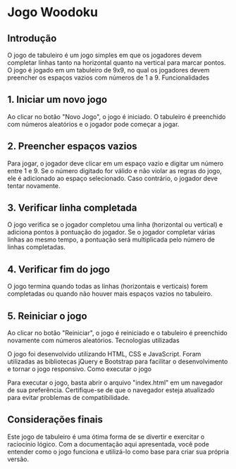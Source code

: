# Jogo Woodoku
## Introdução

O jogo de tabuleiro é um jogo simples em que os jogadores devem completar linhas tanto na horizontal quanto na vertical para marcar pontos. 
O jogo é jogado em um tabuleiro de 9x9, no qual os jogadores devem preencher os espaços vazios com números de 1 a 9.
Funcionalidades
## 1. Iniciar um novo jogo

Ao clicar no botão "Novo Jogo", o jogo é iniciado. 
O tabuleiro é preenchido com números aleatórios e o jogador pode começar a jogar.
## 2. Preencher espaços vazios

Para jogar, o jogador deve clicar em um espaço vazio e digitar um número entre 1 e 9. 
Se o número digitado for válido e não violar as regras do jogo, ele é adicionado ao espaço selecionado. 
Caso contrário, o jogador deve tentar novamente.
## 3. Verificar linha completada

O jogo verifica se o jogador completou uma linha (horizontal ou vertical) e adiciona pontos à pontuação do jogador. 
Se o jogador completar várias linhas ao mesmo tempo, a pontuação será multiplicada pelo número de linhas completadas.
## 4. Verificar fim do jogo

O jogo termina quando todas as linhas (horizontais e verticais) forem completadas ou quando não houver mais espaços vazios no tabuleiro.
## 5. Reiniciar o jogo

Ao clicar no botão "Reiniciar", o jogo é reiniciado e o tabuleiro é preenchido novamente com números aleatórios.
Tecnologias utilizadas

O jogo foi desenvolvido utilizando HTML, CSS e JavaScript. 
Foram utilizadas as bibliotecas jQuery e Bootstrap para facilitar o desenvolvimento e tornar o jogo responsivo.
Como executar o jogo

Para executar o jogo, basta abrir o arquivo "index.html" em um navegador de sua preferência. 
Certifique-se de que o navegador esteja atualizado para evitar problemas de compatibilidade.
## Considerações finais

Este jogo de tabuleiro é uma ótima forma de se divertir e exercitar o raciocínio lógico. 
Com a documentação aqui apresentada, você pode entender como o jogo funciona e utilizá-lo como base para criar sua própria versão.
